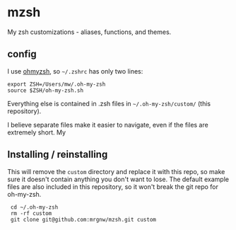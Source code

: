 # mzsh
My zsh customizations - aliases, functions, and themes.

## config
I use [ohmyzsh](http://ohmyz.sh), so `~/.zshrc` has only two lines:

    export ZSH=/Users/mw/.oh-my-zsh
    source $ZSH/oh-my-zsh.sh

Everything else is contained in .zsh files in `~/.oh-my-zsh/custom/` (this repository).

I believe separate files make it easier to navigate, even if the files are extremely short. My

## Installing / reinstalling
This will remove the `custom` directory and replace it with this repo, so make sure it doesn't contain anything you don't want to lose. The default example files are also included in this repository, so it won't break the git repo for oh-my-zsh.

     cd ~/.oh-my-zsh
     rm -rf custom
     git clone git@github.com:mrgnw/mzsh.git custom

